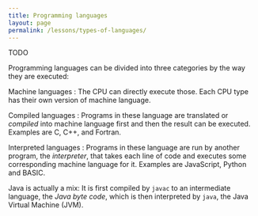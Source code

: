 ```yaml
---
title: Programming languages
layout: page
permalink: /lessons/types-of-languages/
---
```

TODO

Programming languages can be divided into three categories by the way they are
executed:

Machine languages
: The CPU can directly execute those. Each CPU type has their own version of
machine language.

Compiled languages
: Programs in these language are translated or *compiled* into machine language
first and then the result can be executed. Examples are C, C++, and Fortran.

Interpreted languages
: Programs in these language are run by another program, the *interpreter*, that
takes each line of code and executes some corresponding machine language for it.
Examples are JavaScript, Python and BASIC.

Java is actually a mix: It is first compiled by `javac` to an intermediate
language, the *Java byte code*, which is then interpreted by `java`, the
Java Virtual Machine (JVM).